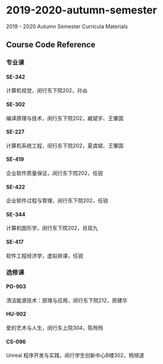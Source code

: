 # 2019-2020-autumn-semester
2019 - 2020 Autumn Semester Curricula Materials

## Course Code Reference

### 专业课

#### SE-342

计算机视觉，闵行东下院202，孙焱

#### SE-302

编译原理与技术，闵行东下院202，臧斌宇、王肇国

#### SE-227

计算机系统工程，闵行东下院202，夏虞斌、王肇国

#### SE-419

企业软件质量保证，闵行东下院202，任锐

#### SE-422

企业软件过程与管理，闵行东下院202，任锐

#### SE-344

计算机图形学，闵行东下院202，肖双九

#### SE-417

软件工程经济学，虚拟排课，任锐

### 选修课

#### PO-903

清洁能源技术：原理与应用，闵行东下院212，房建华

#### HU-902

爱的艺术与人生，闵行东上院304，陈玲玲

#### CS-096

Unreal 程序开发与实践，闵行学生创新中心B楼302，杨旭波
